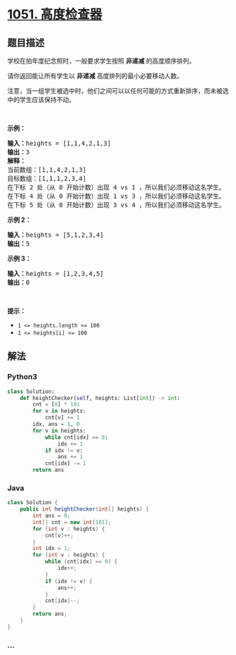 # [1051. 高度检查器](https://leetcode-cn.com/problems/height-checker)



## 题目描述

<!-- 这里写题目描述 -->

<p>学校在拍年度纪念照时，一般要求学生按照 <strong>非递减</strong> 的高度顺序排列。</p>

<p>请你返回能让所有学生以 <strong>非递减</strong> 高度排列的最小必要移动人数。</p>

<p>注意，当一组学生被选中时，他们之间可以以任何可能的方式重新排序，而未被选中的学生应该保持不动。</p>

<p> </p>

<p><strong>示例：</strong></p>

<pre>
<strong>输入：</strong>heights = [1,1,4,2,1,3]
<strong>输出：</strong>3 
<strong>解释：</strong>
当前数组：[1,1,4,2,1,3]
目标数组：[1,1,1,2,3,4]
在下标 2 处（从 0 开始计数）出现 4 vs 1 ，所以我们必须移动这名学生。
在下标 4 处（从 0 开始计数）出现 1 vs 3 ，所以我们必须移动这名学生。
在下标 5 处（从 0 开始计数）出现 3 vs 4 ，所以我们必须移动这名学生。</pre>

<p><strong>示例 2：</strong></p>

<pre>
<strong>输入：</strong>heights = [5,1,2,3,4]
<strong>输出：</strong>5
</pre>

<p><strong>示例 3：</strong></p>

<pre>
<strong>输入：</strong>heights = [1,2,3,4,5]
<strong>输出：</strong>0
</pre>

<p> </p>

<p><strong>提示：</strong></p>

<ul>
	<li><code>1 <= heights.length <= 100</code></li>
	<li><code>1 <= heights[i] <= 100</code></li>
</ul>


## 解法

<!-- 这里可写通用的实现逻辑 -->

<!-- tabs:start -->

### **Python3**

<!-- 这里可写当前语言的特殊实现逻辑 -->

```python
class Solution:
    def heightChecker(self, heights: List[int]) -> int:
        cnt = [0] * 101
        for v in heights:
            cnt[v] += 1
        idx, ans = 1, 0
        for v in heights:
            while cnt[idx] == 0:
                idx += 1
            if idx != v:
                ans += 1
            cnt[idx] -= 1
        return ans
```

### **Java**

<!-- 这里可写当前语言的特殊实现逻辑 -->

```java
class Solution {
    public int heightChecker(int[] heights) {
        int ans = 0;
        int[] cnt = new int[101];
        for (int v : heights) {
            cnt[v]++;
        }
        int idx = 1;
        for (int v : heights) {
            while (cnt[idx] == 0) {
                idx++;
            }
            if (idx != v) {
                ans++;
            }
            cnt[idx]--;
        }
        return ans;
    }
}
```

### **...**

```

```

<!-- tabs:end -->
